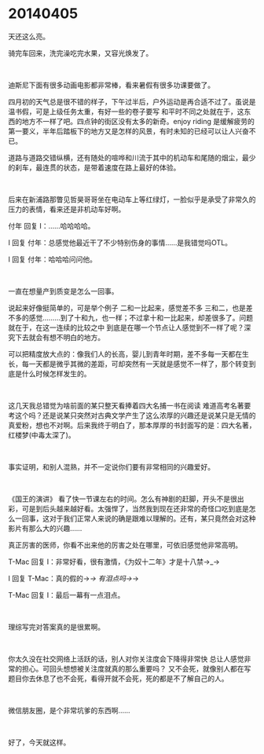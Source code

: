 # 20140405

天还这么亮。

骑完车回来，洗完澡吃完水果，又容光焕发了。

<br/>

迪斯尼下面有很多动画电影都非常棒，看来暑假有很多功课要做了。

四月初的天气总是很不错的样子，下午过半后，户外运动是再合适不过了。虽说是温书假，可是上级任务太重，有好一些的卷子要写 和平时不同之处就在于，这东西的地方不一样了吧。四点钟的街区没有太多的新奇。enjoy riding 是缓解疲劳的第一要义，半年后踏板下的地方又是怎样的风景，有时未知的已经可以让人兴奋不已。

道路与道路交错纵横，还有随处的喧哗和川流于其中的机动车和尾随的烟尘，最少的刹车，最连贯的状态，是带着速度在路上最好的体验。

<br/>

后来在新浦路那瞥见哲昊哥哥坐在电动车上等红绿灯，一脸似乎是承受了非常久的压力的表情，看来还是非机动车好啊。

付年 回复 I：……哈哈哈哈。

I 回复 付年：总感觉他最近干了不少特别伤身的事情……是我错觉吗OTL。

I 回复 付年：哈哈哈问问他。

<br/>

一直在想量产到质变是怎么一回事。

说起来好像挺简单的，可是举个例子 二和一比起来，感觉差不多 三和二，也是差不多的感觉………到了十和九，也一样；不过拿十和一比起来，却差很多了。问题就在于，在这一连续的比较之中 到底是在哪一个节点让人感觉到不一样了呢？深究下去就会有想不明白的地方。

可以把精度放大点的：像我们人的长高，婴儿到青年时期，差不多每一天都在生长，每一天都是微乎其微的差距，可却突然有一天就是感觉不一样了，那个转变到底是什么时候怎样发生的。

<br/>

这几天我总错觉为啥前面的某只整天看捧着四大名捕一书在阅读 难道高考名著要考这个吗？还是说某只突然对古典文学产生了这么浓厚的兴趣还是说某只是无情的真爱粉，想也不对啊。后来我终于明白了，那本厚厚的书封面写的是：四大名著，红楼梦(中毒太深了)。

<br/>

事实证明，和别人混熟，并不一定说你们要有非常相同的兴趣爱好。

<br/>

《国王的演讲》 看了快一节课左右的时间。怎么有神剧的赶脚，开头不是很出彩，可是到后头越来越好看。太强悍了，当然我到现在还非常的奇怪口吃到底是怎么一回事，这对于我们正常人来说的确是跟难以理解的。还有，某只竟然会对这种影片有那么大的兴趣……

真正厉害的医师，你看不出来他的厉害之处在哪里，可依旧感觉他非常高明。

T-Mac 回复 I：非常好看，很有激情，《为奴十二年》才是十八禁→_→

I 回复 T-Mac：真的假的→_→ 有泪点吗→_→

T-Mac 回复 I：最后一幕有一点泪点。

<br/>

理综写完对答案真的是很累啊。

<br/>

你太久没在社交网络上活跃的话，别人对你关注度会下降得非常快 总让人感觉非常的担心。可回头想想被关注度就真的那么重要吗？ 又不会死，就像别人都在写题目你去休息了也不会死，看得开就不会死，死的都是不了解自己的人。

<br/>

微信朋友圈，是个非常坑爹的东西啊……

<br/>

好了，今天就这样。